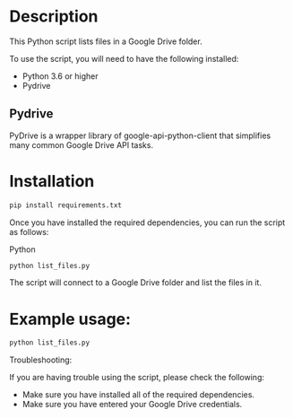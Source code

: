 # Description

This Python script lists files in a Google Drive folder.

To use the script, you will need to have the following installed:

- Python 3.6 or higher
- Pydrive

## Pydrive
PyDrive is a wrapper library of google-api-python-client that simplifies many common Google Drive API tasks.

# Installation

```bash
pip install requirements.txt
```

Once you have installed the required dependencies, you can run the script as follows:

Python
```python
python list_files.py
```

The script will connect to a Google Drive folder and list the files in it.


# Example usage:

```python
python list_files.py
```

Troubleshooting:

If you are having trouble using the script, please check the following:

- Make sure you have installed all of the required dependencies.
- Make sure you have entered your Google Drive credentials.
